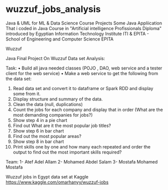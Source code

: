 # wuzzuf_jobs_analysis
Java & UML for ML & Data Science Course Projects Some Java Appliication That i coded in Java Course in "Artificial intelligence Profissionals Diploma" introduced by Egyptian Information Technology Institute ITI & EPITA - School of Engineering and Computer Science EPITA

Wuzzuf

Java Final Project On Wuzzuf Data set Analysis:

Task: • Build all java needed classes (POJO , DAO, web service and a tester client for the web service) • Make a web service to get the following from the data set:

1. Read data set and convert it to dataframe or Spark RDD and display some from it.
2. Display structure and summary of the data.
3. Clean the data (null, duplications)
4. Count the jobs for each company and display that in order (What are the most demanding companies for jobs?)
5. Show step 4 in a pie chart 
6. Find out What are it the most popular job titles? 
7. Show step 6 in bar chart 
8. Find out the most popular areas?
9. Show step 8 in bar chart 
10. Print skills one by one and how many each repeated and order the output to find out the most important skills required?



Team: 
1- Atef Adel Allam
2- Mohamed Abdel Salam
3- Mostafa Mohamed Mostafa

Wuzzuf jobs in Egypt data set at Kaggle https://www.kaggle.com/omarhanyy/wuzzuf-jobs
